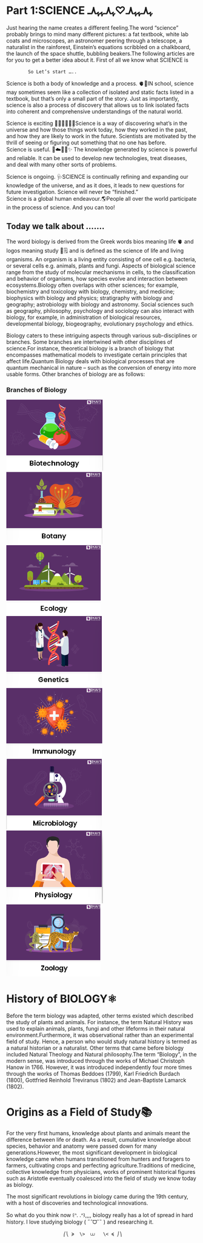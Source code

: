 # Part 1:SCIENCE ﮩ٨ـﮩﮩ٨ـ♡ﮩ٨ـﮩﮩ٨ـ

Just hearing the name creates a different feeling.The word “science” probably brings to mind many different pictures: a fat textbook, white lab coats and microscopes, an astronomer peering through a telescope, a naturalist in the rainforest, Einstein’s equations scribbled on a chalkboard, the launch of the space shuttle, bubbling beakers.The following articles are for you to get a better idea about it. First of all we know what SCIENCE is

            So Let’s start …..

Science is both a body of knowledge and a process. 🫀🧠IN school, science may sometimes seem like a collection of isolated and static facts listed in a textbook, but that’s only a small part of the story. Just as importantly, science is also a process of discovery that allows us to link isolated facts into coherent and comprehensive understandings of the natural world.

Science is exciting 🧪🔬🧬👨🏻‍🔬Science is a way of discovering what’s in the universe and how those things work today, how they worked in the past, and how they are likely to work in the future. Scientists are motivated by the thrill of seeing or figuring out something that no one has before.  
Science is useful. 🤍☁️🌿🍃✨️ The knowledge generated by science is powerful and reliable. It can be used to develop new technologies, treat diseases, and deal with many other sorts of problems.

Science is ongoing. 🩺SCIENCE is continually refining and expanding our knowledge of the universe, and as it does, it leads to new questions for future investigation. Science will never be “finished.”  
Science is a global human endeavour.🌎People all over the world participate in the process of science. And you can too\!

## Today we talk about …….

The word biology is derived from the Greek words bios meaning life 🫀 and logos meaning study 📓🗒 and is defined as the science of life and living organisms. An organism is a living entity consisting of one cell e.g. bacteria, or several cells e.g. animals, plants and fungi. Aspects of biological science range from the study of molecular mechanisms in cells, to the classification and behavior of organisms, how species evolve and interaction between ecosystems.Biology often overlaps with other sciences; for example, biochemistry and toxicology with biology, chemistry, and medicine; biophysics with biology and physics; stratigraphy with biology and geography; astrobiology with biology and astronomy. Social sciences such as geography, philosophy, psychology and sociology can also interact with biology, for example, in administration of biological resources, developmental biology, biogeography, evolutionary psychology and ethics.

Biology caters to these intriguing aspects through various sub-disciplines or branches. Some branches are intertwined with other disciplines of science.For instance, theoretical biology is a branch of biology that encompasses mathematical models to investigate certain principles that affect life.Quantum Biology deals with biological processes that are quantum mechanical in nature – such as the conversion of energy into more usable forms. Other branches of biology are as follows:

### Branches of Biology

<p>
  <img src="https://raw.githubusercontent.com/STEAMer-Academy/Steamer-Blogs/refs/heads/main/Science/Biology/Part%201/Images/image%201.png" style={{ display: 'inline-block', width: '200px' }} />
  <img src="https://raw.githubusercontent.com/STEAMer-Academy/Steamer-Blogs/refs/heads/main/Science/Biology/Part%201/Images/image%202.png" style={{ display: 'inline-block', width: '200px' }} />
  <img src="https://raw.githubusercontent.com/STEAMer-Academy/Steamer-Blogs/refs/heads/main/Science/Biology/Part%201/Images/image%203.png" style={{ display: 'inline-block', width: '200px' }} />
  <img src="https://raw.githubusercontent.com/STEAMer-Academy/Steamer-Blogs/refs/heads/main/Science/Biology/Part%201/Images/image%204.png" style={{ display: 'inline-block', width: '200px' }} />
  <img src="https://raw.githubusercontent.com/STEAMer-Academy/Steamer-Blogs/refs/heads/main/Science/Biology/Part%201/Images/image%205.png" style={{ display: 'inline-block', width: '200px' }} />
  <img src="https://raw.githubusercontent.com/STEAMer-Academy/Steamer-Blogs/refs/heads/main/Science/Biology/Part%201/Images/image%206.png" style={{ display: 'inline-block', width: '200px' }} />
  <img src="https://raw.githubusercontent.com/STEAMer-Academy/Steamer-Blogs/refs/heads/main/Science/Biology/Part%201/Images/image%207.png" style={{ display: 'inline-block', width: '200px' }} />
  <img src="https://raw.githubusercontent.com/STEAMer-Academy/Steamer-Blogs/refs/heads/main/Science/Biology/Part%201/Images/image%208.png" style={{ display: 'inline-block', width: '200px' }} />
</p>

# History of BIOLOGY⚛

Before the term biology was adapted, other terms existed which described the study of plants and animals. For instance, the term Natural History was used to explain animals, plants, fungi and other lifeforms in their natural environment.Furthermore, it was observational rather than an experimental field of study. Hence, a person who would study natural history is termed as a natural historian or a naturalist. Other terms that came before biology included Natural Theology and Natural philosophy.The term “Biology”, in the modern sense, was introduced through the works of Michael Christoph Hanow in 1766. However, it was introduced independently four more times through the works of Thomas Beddoes (1799), Karl Friedrich Burdach (1800), Gottfried Reinhold Treviranus (1802) and Jean-Baptiste Lamarck (1802).

# Origins as a Field of Study📚

For the very first humans, knowledge about plants and animals meant the difference between life or death. As a result, cumulative knowledge about species, behavior and anatomy were passed down for many generations.However, the most significant development in biological knowledge came when humans transitioned from hunters and foragers to farmers, cultivating crops and perfecting agriculture.Traditions of medicine, collective knowledge from physicians, works of prominent historical figures such as Aristotle eventually coalesced into the field of study we know today as biology.

The most significant revolutions in biology came during the 19th century, with a host of discoveries and technological innovations.

So what do you think now ꒰ᐢ. .ᐢ꒱,,,, biology really has a lot of spread in hard history. I love studying biology ( ˶ˆᗜˆ˵ ) and researching it.

                         ⎛⎝ ≽  \>  ⩊   \< ≼ ⎠⎞

